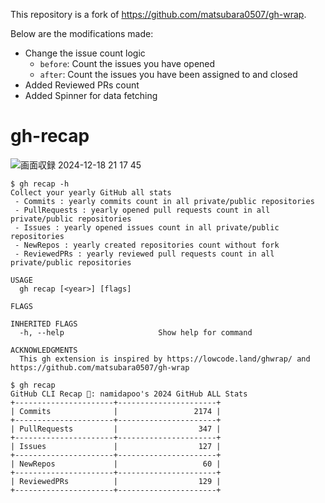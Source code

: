 This repository is a fork of https://github.com/matsubara0507/gh-wrap.

Below are the modifications made:
- Change the issue count logic
  - `before`: Count the issues you have opened
  - `after`: Count the issues you have been assigned to and closed
- Added Reviewed PRs count
- Added Spinner for data fetching

# gh-recap

![画面収録 2024-12-18 21 17 45](https://github.com/user-attachments/assets/eab8ed56-16b0-4c22-b718-4d72e7b6fd53)

```
$ gh recap -h
Collect your yearly GitHub all stats
 - Commits : yearly commits count in all private/public repositories
 - PullRequests : yearly opened pull requests count in all private/public repositories
 - Issues : yearly opened issues count in all private/public repositories
 - NewRepos : yearly created repositories count without fork
 - ReviewedPRs : yearly reviewed pull requests count in all private/public repositories

USAGE
  gh recap [<year>] [flags]

FLAGS

INHERITED FLAGS
  -h, --help                     Show help for command

ACKNOWLEDGMENTS
  This gh extension is inspired by https://lowcode.land/ghwrap/ and https://github.com/matsubara0507/gh-wrap

$ gh recap
GitHub CLI Recap 🚀: namidapoo's 2024 GitHub ALL Stats
+----------------------+----------------------+
| Commits              |                 2174 |
+----------------------+----------------------+
| PullRequests         |                  347 |
+----------------------+----------------------+
| Issues               |                  127 |
+----------------------+----------------------+
| NewRepos             |                   60 |
+----------------------+----------------------+
| ReviewedPRs          |                  129 |
+----------------------+----------------------+
```
